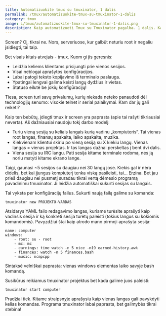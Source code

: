 ```yaml
---
title: Automatizuokite tmux su tmuxinator, 1 dalis
permalink: /tmux/automatizuokite-tmux-su-tmuxinator-1-dalis
category: tmux
image: i/tmux/automatizuokite-tmux-su-tmuxinator-1-dalis.png
description: Kaip automatizuoti Tmux su Tmuxinator pagalba. 1 dalis. Kas yra šie du įrankiai ir kaip jie padeda darbui terminale?
---
```


Screen? Oj, tikrai ne. Nors, serveriuose, kur galbūt neturiu root ir negaliu įsidiegti, tai taip.

Bet visais kitais atvejais - tmux. Kuom gi jis geresnis:

-   Leidžia keliems klientams prisijungti prie vienos sesijos.
-   Visai neblogai aprašytos konfigūracijos.
-   Labai patogi teksto kopijavimo iš terminalo paslauga.
-   Ypatingai lengvai galima keisti langų dydžius ir vietas.
-   Statuso eilutė be jokių konfigūracijų!

Tiesa, screen turi savų privalumų, kurių niekada neteko panaudoti dėl technologijų senumo: visokie telnet ir serial palaikymai. Kam dar jų gali reikėti?

Kaip ten bebūtų, įdiegti tmux ir screen yra paprasta (apie tai rašyti tikriausiai neverta). Aš dažniausiai naudoju tokį darbo modelį:

-   Turiu vieną sesiją su keliais langais kurią vadinu „kompiuteris“. Tai vienas root langas, finansų apskaita, laiko apskaita, muzika.
-   Kiekvienam klientui skiriu po vieną sesiją su X kiekiu langų. Vienas langas = vienas projektas. Ir tas langas dažnai perskeltas į bent dvi dalis.
-   Viena sesija su IRC langu. Pati sesija kitame terminale rodoma, nes ją noriu matyti kitame ekrano lange.

Taigi, gaunasi ~5 sesijos su daugiau nei 30 langų jose. Kiekis gal ir nėra didelis, bet kai įjungus kompiuterį tenka viską pasileisti, tai... Erzina. Bet jau prieš daugiau nei pusmetį suradau tikrai vertą dėmesio programą pavadinimu tmuxinator. Ji leidžia automatiškai sukurti sesijas su langais.

Tai vyksta per konfigūracijų failus. Sukurti naują failą galime su komanda:

    tmuxinator new PROJEKTO-VARDAS

Atsidarys YAML failo redagavimo langas, kuriame turėsite aprašyti kaip vadinsis sesija ir ką konkreti sesija turėtų paleisti (tokius langus su kokiomis komandomis). Pavyzdžiui štai kaip atrodo mano pirmoji aprašyta sesija:

    name: computer
    windows:
        - root: su - root
        - mc: mc
        - earnings: time watch -n 5 nice -n19 earned-history.awk
        - finances: watch -n 5 finances.bash
        - music: ncmpcpp

Sintaksė velniškai paprasta: vienas windows elementas laiko savyje bash komandą.

Susikūrus reikiamus tmuxinator projektus bet kada galime juos paleisti:

    tmuxinator start computer

Pradžiai tiek. Kitame straipsnyje aprašysiu kaip vienas langas gali pavykdyti kelias komandas. Programa tmuxinator labai paprasta, bet galimybės tikrai stebina!
